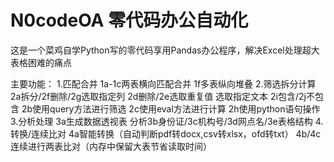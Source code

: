 # N0codeOA 零代码办公自动化
  这是一个菜鸡自学Python写的零代码享用Pandas办公程序，解决Excel处理超大表格困难的痛点

主要功能：
1.匹配合并
  1a-1c两表横向匹配合并
  1f多表纵向堆叠
2.筛选拆分计算
  2a拆分/2f删除/2g选取指定列
  2d删除/2e选取重复值
  选取指定文本 2i包含/2j不包含
  2b使用query方法进行筛选
  2c使用eval方法进行计算
  2h使用python语句操作
3.分析处理
  3a生成数据透视表
  分析3b身份证/3c机构号/3d网点名/3e表格结构 
4.转换/连续比对
  4a智能转换（自动判断pdf转docx,csv转xlsx，ofd转txt）
  4b/4c连续进行两表比对（内存中保留大表节省读取时间）
